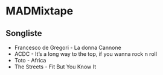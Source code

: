 # MADMixtape
## Songliste
- Francesco de Gregori - La donna Cannone
- ACDC - It’s a long way to the top, if you wanna rock n roll
- Toto - Africa
- The Streets - Fit But You Know It
